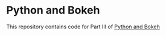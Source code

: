 # Python and Bokeh

This repository contains code for Part III of [Python and Bokeh](https://medium.com/y-data-stories/python-and-bokeh-part-iii-116aa2e873eb)


